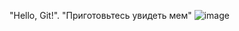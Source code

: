  "Hello, Git!". 
 "Приготовьтесь увидеть мем"
![image](https://github.com/user-attachments/assets/c2d3c49d-1e2d-4e1d-9f08-a6a4e17ca8df)
